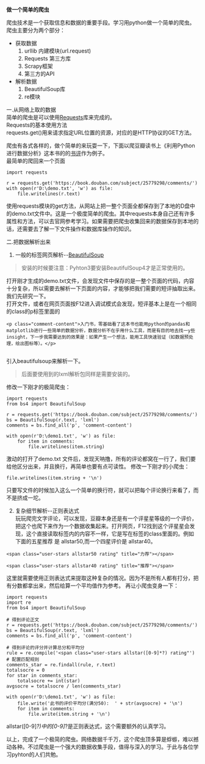 **做一个简单的爬虫**

爬虫技术是一个获取信息和数据的重要手段。学习用python做一个简单的爬虫。    
爬虫主要分为两个部分：    
* 获取数据      
    1. urllib 内建模块(url.request)
    2. Requests 第三方库
    3. Scrapy框架
    4. 第三方的API
* 解析数据
    1. BeautifulSoup库
    2. re模块

一.从网络上取的数据  
简单的爬虫是可以使用[Requests](www.python-requests.org)库来完成的。    
Requests的基本使用方法     
requests.get()用来请求指定URL位置的资源，对应的是HTTP协议的GET方法。 


爬虫有各式各样的，做个简单的来玩耍一下，下面以爬豆瓣读书上《利用Python进行数据分析》这本书的的[书评](https://book.douban.com/subject/25779298/comments/)作为例子。   
最简单的爬回来一个页面
```
import requests

r = requests.get('https://book.douban.com/subject/25779298/comments/')
with open(r'D:\demo.txt', 'w') as file:
    file.writelines(r.text)
```
使用requests模块的get方法，从网站上把一整个页面全都保存到了本地的D盘中的demo.txt文件中。这是一个极度简单的爬虫。其中requests本身自己还有许多属性和方法，可以去官网参考学习。如果需要把爬虫收集回来的数据保存到本地的话，还需要去了解一下文件操作和数据库操作的知识。


二.把数据解析出来  
1. 一般的标签网页解析--[BeautifulSoup](https://www.crummy.com/software/BeautifulSoup/bs4/doc/index.zh.html)
>安装的时候要注意：Pyhton3要安装BeautifulSoup4才是正常使用的。 

打开刚才生成的demo.txt文件，会发现文件中保存的是一整个页面的代码，内容十分复杂，所以需要去解析一下页面的内容，才能够把我们需要的短评抽取出来。我们先研究一下。  
打开文件，或者在网页页面按F12进入调试模式会发现，短评基本上是在一个相同的class的p标签里面的
```
<p class="comment-content">入门书，零基础看了这本书也能用python的pandas和matplotlib进行一些简单的数据分析，数据分析不在乎用什么工具，而是有目的地去找一y些insight，下一步我需要达到的效果是：如果产生一个想法，能用工具快速验证（如数据预处理，绘出图标等）。</p>
        
```
引入beautifulsoup来解析一下。  
>后面要使用到的lxml解析包同样是需要安装的。

修改一下刚才的极简爬虫：
```
import requests
from bs4 import BeautifulSoup

r = requests.get('https://book.douban.com/subject/25779298/comments/')
bs = BeautifulSoup(r.text, 'lxml')
comments = bs.find_all('p', 'comment-content')

with open(r'D:\demo1.txt', 'w') as file:
    for item in comments:
        file.writelines(item.string)

```
激动的打开了demo.txt 文件后，发现天呐撸，所有的评论都窝在一行了，我们要给他区分出来，并且换行，再简单也要有点可读性。
修改一下刚才的小爬虫：
```
file.writelines(item.string + '\n')
```
只要写文件的时候加入这么一个简单的换行符，就可以把每个评论换行来看了，而不是挤成一坨。  

2. 复杂细节解析--正则表达式  
玩玩爬完文字评论，可以发现，豆瓣本身还是有一个评星星等级的一个评价，把这个也爬下来作为一个数据收集起来。打开网页，F12找到这个评星星会发现，这个直接读取标签内的内容不一样，它是写在标签的class里面的。例如下面的五星推荐 是 allstar50,而一个四星评价是 allstar40。
```
<span class="user-stars allstar50 rating" title="力荐"></span>

<span class="user-stars allstar40 rating" title="推荐"></span>
```
这里就需要使用正则表达式来提取这种复杂的情况。因为不是所有人都有打分，把有分数都拿出来，然后给算一个平均值作为参考。
再让小爬虫变身一下：
```
import requests
import re
from bs4 import BeautifulSoup

# 得到评论正文
r = requests.get('https://book.douban.com/subject/25779298/comments/')
bs = BeautifulSoup(r.text, 'lxml')
comments = bs.find_all('p', 'comment-content')

# 得到评论的评分并计算总分和平均分
rule = re.compile('<span class="user-stars allstar([0-9]*?) rating"') # 配置匹配规则
comments_star = re.findall(rule, r.text)
totalsocre = 0
for star in comments_star:
    totalsocre += int(star)
avgsocre = totalsocre / len(comments_star)

with open(r'D:\demo1.txt', 'w') as file:
    file.write('此书的评价平均分(满分50):  ' + str(avgsocre) + '\n')
    for item in comments:
        file.write(item.string + '\n')

```
allstar([0-9]*?)中的[0-9]*?是正则表达式，这个需要额外的认真学习。

以上，完成了一个极简的爬虫。网络数据千千万，这个爬虫顶多算是蜉蝣，难以撼动各种。不过爬虫是一个强大的数据收集手段，值得与深入的学习。于此与各位学习pyhton的人们共勉。